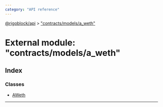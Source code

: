 ```yaml
---
category: "API reference"
---
```



[@rigoblock/api](../1.quick_start.md) > ["contracts/models/a_weth"](../modules/_contracts_models_a_weth_.md)

# External module: "contracts/models/a_weth"

## Index

### Classes

* [AWeth](../classes/_contracts_models_a_weth_.aweth.md)

---

